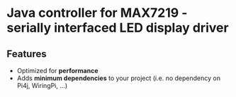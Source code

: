 # Java controller for MAX7219 - serially interfaced LED display driver

## Features
- Optimized for **performance**
- Adds **minimum dependencies** to your project (i.e. no dependency on Pi4j, WiringPi, ...)
